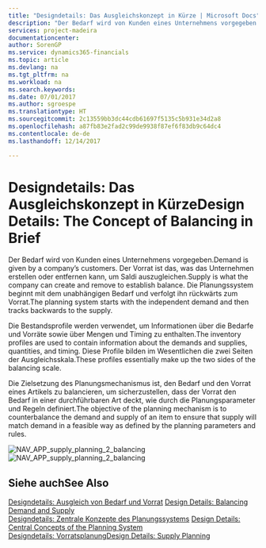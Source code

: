 ```yaml
---
title: "Designdetails: Das Ausgleichskonzept in Kürze | Microsoft Docs"
description: "Der Bedarf wird von Kunden eines Unternehmens vorgegeben. Der Vorrat ist das, was das Unternehmen erstellen oder entfernen kann, um Saldi auszugleichen. Die Planungssystem beginnt mit dem unabhängigen Bedarf und verfolgt ihn rückwärts zum Vorrat."
services: project-madeira
documentationcenter: 
author: SorenGP
ms.service: dynamics365-financials
ms.topic: article
ms.devlang: na
ms.tgt_pltfrm: na
ms.workload: na
ms.search.keywords: 
ms.date: 07/01/2017
ms.author: sgroespe
ms.translationtype: HT
ms.sourcegitcommit: 2c13559bb3dc44cdb61697f5135c5b931e34d2a8
ms.openlocfilehash: a87fb83e2fad2c99de9938f87ef6f83db9c64dc4
ms.contentlocale: de-de
ms.lasthandoff: 12/14/2017

---
```

# <a name="design-details-the-concept-of-balancing-in-brief"></a><span data-ttu-id="0b3ca-105">Designdetails: Das Ausgleichskonzept in Kürze</span><span class="sxs-lookup"><span data-stu-id="0b3ca-105">Design Details: The Concept of Balancing in Brief</span></span>
<span data-ttu-id="0b3ca-106">Der Bedarf wird von Kunden eines Unternehmens vorgegeben.</span><span class="sxs-lookup"><span data-stu-id="0b3ca-106">Demand is given by a company’s customers.</span></span> <span data-ttu-id="0b3ca-107">Der Vorrat ist das, was das Unternehmen erstellen oder entfernen kann, um Saldi auszugleichen.</span><span class="sxs-lookup"><span data-stu-id="0b3ca-107">Supply is what the company can create and remove to establish balance.</span></span> <span data-ttu-id="0b3ca-108">Die Planungssystem beginnt mit dem unabhängigen Bedarf und verfolgt ihn rückwärts zum Vorrat.</span><span class="sxs-lookup"><span data-stu-id="0b3ca-108">The planning system starts with the independent demand and then tracks backwards to the supply.</span></span>  
  
 <span data-ttu-id="0b3ca-109">Die Bestandsprofile werden verwendet, um Informationen über die Bedarfe und Vorräte sowie über Mengen und Timing zu enthalten.</span><span class="sxs-lookup"><span data-stu-id="0b3ca-109">The inventory profiles are used to contain information about the demands and supplies, quantities, and timing.</span></span> <span data-ttu-id="0b3ca-110">Diese Profile bilden im Wesentlichen die zwei Seiten der Ausgleichsskala.</span><span class="sxs-lookup"><span data-stu-id="0b3ca-110">These profiles essentially make up the two sides of the balancing scale.</span></span>  
  
 <span data-ttu-id="0b3ca-111">Die Zielsetzung des Planungsmechanismus ist, den Bedarf und den Vorrat eines Artikels zu balancieren, um sicherzustellen, dass der Vorrat den Bedarf in einer durchführbaren Art deckt, wie durch die Planungsparameter und Regeln definiert.</span><span class="sxs-lookup"><span data-stu-id="0b3ca-111">The objective of the planning mechanism is to counterbalance the demand and supply of an item to ensure that supply will match demand in a feasible way as defined by the planning parameters and rules.</span></span>  
  
 <span data-ttu-id="0b3ca-112">![](media/nav_app_supply_planning_2_balancing.png "NAV_APP_supply_planning_2_balancing")</span><span class="sxs-lookup"><span data-stu-id="0b3ca-112">![](media/nav_app_supply_planning_2_balancing.png "NAV_APP_supply_planning_2_balancing")</span></span>  
  
## <a name="see-also"></a><span data-ttu-id="0b3ca-113">Siehe auch</span><span class="sxs-lookup"><span data-stu-id="0b3ca-113">See Also</span></span>  
 <span data-ttu-id="0b3ca-114">[Designdetails: Ausgleich von Bedarf und Vorrat](design-details-balancing-demand-and-supply.md) </span><span class="sxs-lookup"><span data-stu-id="0b3ca-114">[Design Details: Balancing Demand and Supply](design-details-balancing-demand-and-supply.md) </span></span>  
 <span data-ttu-id="0b3ca-115">[Designdetails: Zentrale Konzepte des Planungssystems](design-details-central-concepts-of-the-planning-system.md) </span><span class="sxs-lookup"><span data-stu-id="0b3ca-115">[Design Details: Central Concepts of the Planning System](design-details-central-concepts-of-the-planning-system.md) </span></span>  
 [<span data-ttu-id="0b3ca-116">Designdetails: Vorratsplanung</span><span class="sxs-lookup"><span data-stu-id="0b3ca-116">Design Details: Supply Planning</span></span>](design-details-supply-planning.md)
